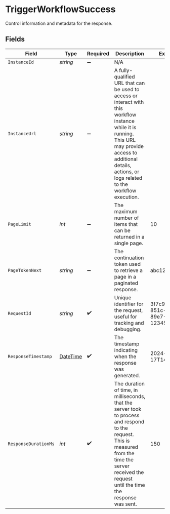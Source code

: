 # TriggerWorkflowSuccess

Control information and metadata for the response.


## Fields

| Field                                                                                                                                                                                                                 | Type                                                                                                                                                                                                                  | Required                                                                                                                                                                                                              | Description                                                                                                                                                                                                           | Example                                                                                                                                                                                                               |
| --------------------------------------------------------------------------------------------------------------------------------------------------------------------------------------------------------------------- | --------------------------------------------------------------------------------------------------------------------------------------------------------------------------------------------------------------------- | --------------------------------------------------------------------------------------------------------------------------------------------------------------------------------------------------------------------- | --------------------------------------------------------------------------------------------------------------------------------------------------------------------------------------------------------------------- | --------------------------------------------------------------------------------------------------------------------------------------------------------------------------------------------------------------------- |
| `InstanceId`                                                                                                                                                                                                          | *string*                                                                                                                                                                                                              | :heavy_minus_sign:                                                                                                                                                                                                    | N/A                                                                                                                                                                                                                   |                                                                                                                                                                                                                       |
| `InstanceUrl`                                                                                                                                                                                                         | *string*                                                                                                                                                                                                              | :heavy_minus_sign:                                                                                                                                                                                                    | A fully-qualified URL that can be used to access or interact with this<br/>workflow instance while it is running. This URL may provide access to<br/>additional details, actions, or logs related to the workflow execution.<br/> |                                                                                                                                                                                                                       |
| `PageLimit`                                                                                                                                                                                                           | *int*                                                                                                                                                                                                                 | :heavy_minus_sign:                                                                                                                                                                                                    | The maximum number of items that can be returned in a single page.                                                                                                                                                    | 10                                                                                                                                                                                                                    |
| `PageTokenNext`                                                                                                                                                                                                       | *string*                                                                                                                                                                                                              | :heavy_minus_sign:                                                                                                                                                                                                    | The continuation token used to retrieve a page in a paginated response.                                                                                                                                               | abc123                                                                                                                                                                                                                |
| `RequestId`                                                                                                                                                                                                           | *string*                                                                                                                                                                                                              | :heavy_check_mark:                                                                                                                                                                                                    | Unique identifier for the request, useful for tracking and debugging.                                                                                                                                                 | 3f7c9e4b-851c-4f9b-89e7-123456789abc                                                                                                                                                                                  |
| `ResponseTimestamp`                                                                                                                                                                                                   | [DateTime](https://learn.microsoft.com/en-us/dotnet/api/system.datetime?view=net-5.0)                                                                                                                                 | :heavy_check_mark:                                                                                                                                                                                                    | The timestamp indicating when the response was generated.                                                                                                                                                             | 2024-10-17T14:30:00Z                                                                                                                                                                                                  |
| `ResponseDurationMs`                                                                                                                                                                                                  | *int*                                                                                                                                                                                                                 | :heavy_check_mark:                                                                                                                                                                                                    | The duration of time, in milliseconds, that the server took to process and respond <br/>to the request. This is measured from the time the server received the request <br/>until the time the response was sent.<br/> | 150                                                                                                                                                                                                                   |